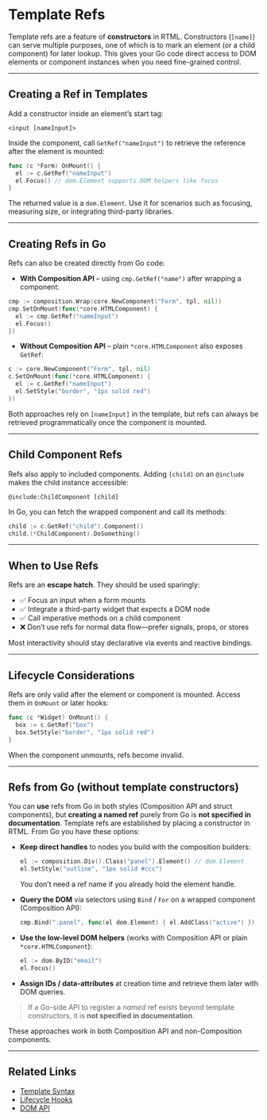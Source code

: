 # Template Refs

Template refs are a feature of **constructors** in RTML. Constructors (`[name]`) can serve multiple purposes, one of which is to mark an element (or a child component) for later lookup. This gives your Go code direct access to DOM elements or component instances when you need fine-grained control.

---

## Creating a Ref in Templates

Add a constructor inside an element’s start tag:

```rtml
<input [nameInput]>
```

Inside the component, call `GetRef("nameInput")` to retrieve the reference after the element is mounted:

```go
func (c *Form) OnMount() {
  el := c.GetRef("nameInput")
  el.Focus() // dom.Element supports DOM helpers like focus
}
```

The returned value is a `dom.Element`. Use it for scenarios such as focusing, measuring size, or integrating third-party libraries.

---

## Creating Refs in Go

Refs can also be created directly from Go code:

* **With Composition API** – using `cmp.GetRef("name")` after wrapping a component:

```go
cmp := composition.Wrap(core.NewComponent("Form", tpl, nil))
cmp.SetOnMount(func(*core.HTMLComponent) {
  el := cmp.GetRef("nameInput")
  el.Focus()
})
```

* **Without Composition API** – plain `*core.HTMLComponent` also exposes `GetRef`:

```go
c := core.NewComponent("Form", tpl, nil)
c.SetOnMount(func(*core.HTMLComponent) {
  el := c.GetRef("nameInput")
  el.SetStyle("border", "1px solid red")
})
```

Both approaches rely on `[nameInput]` in the template, but refs can always be retrieved programmatically once the component is mounted.

---

## Child Component Refs

Refs also apply to included components. Adding `[child]` on an `@include` makes the child instance accessible:

```rtml
@include:ChildComponent [child]
```

In Go, you can fetch the wrapped component and call its methods:

```go
child := c.GetRef("child").Component()
child.(*ChildComponent).DoSomething()
```

---

## When to Use Refs

Refs are an **escape hatch**. They should be used sparingly:

* ✅ Focus an input when a form mounts
* ✅ Integrate a third-party widget that expects a DOM node
* ✅ Call imperative methods on a child component
* ❌ Don’t use refs for normal data flow—prefer signals, props, or stores

Most interactivity should stay declarative via events and reactive bindings.

---

## Lifecycle Considerations

Refs are only valid after the element or component is mounted. Access them in `OnMount` or later hooks:

```go
func (c *Widget) OnMount() {
  box := c.GetRef("box")
  box.SetStyle("border", "1px solid red")
}
```

When the component unmounts, refs become invalid.

---

## Refs from Go (without template constructors)

You can **use** refs from Go in both styles (Composition API and struct components), but **creating a named ref** purely from Go is **not specified in documentation**. Template refs are established by placing a constructor in RTML. From Go you have these options:

* **Keep direct handles** to nodes you build with the composition builders:

  ```go
  el := composition.Div().Class("panel").Element() // dom.Element
  el.SetStyle("outline", "1px solid #ccc")
  ```

  You don’t need a ref name if you already hold the element handle.

* **Query the DOM** via selectors using `Bind` / `For` on a wrapped component (Composition API):

  ```go
  cmp.Bind(".panel", func(el dom.Element) { el.AddClass("active") })
  ```

* **Use the low-level DOM helpers** (works with Composition API or plain `*core.HTMLComponent`):

  ```go
  el := dom.ByID("email")
  el.Focus()
  ```

* **Assign IDs / data-attributes** at creation time and retrieve them later with DOM queries.

> If a Go-side API to register a *named* ref exists beyond template constructors, it is **not specified in documentation**.

These approaches work in both Composition API and non-Composition components.

---

## Related Links

* [Template Syntax](./template-syntax)
* [Lifecycle Hooks](./lifecycle-hooks)
* [DOM API](../api/dom)
